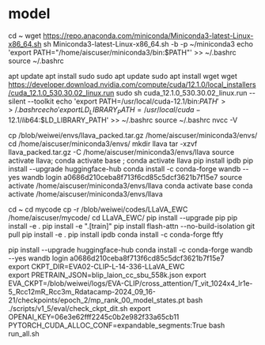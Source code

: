 # model

cd ~
wget https://repo.anaconda.com/miniconda/Miniconda3-latest-Linux-x86_64.sh
sh Miniconda3-latest-Linux-x86_64.sh -b -p ~/miniconda3
echo 'export PATH="/home/aiscuser/miniconda3/bin:$PATH"' >> ~/.bashrc            <!-- 替换本地conda环境安装路径 -->
source ~/.bashrc

apt update
apt install sudo
sudo apt update
sudo apt install wget
wget https://developer.download.nvidia.com/compute/cuda/12.1.0/local_installers/cuda_12.1.0_530.30.02_linux.run
sudo sh cuda_12.1.0_530.30.02_linux.run --silent --toolkit
echo 'export PATH=/usr/local/cuda-12.1/bin:$PATH' >> ~/.bashrc
echo 'export LD_LIBRARY_PATH=/usr/local/cuda-12.1/lib64:$$LD_LIBRARY_PATH' >> ~/.bashrc
source ~/.bashrc
nvcc -V



cp /blob/weiwei/envs/llava_packed.tar.gz /home/aiscuser/miniconda3/envs/       <!-- 替换hf下载的llava_packed.tar.gz路径，替换本地conda环境路径 -->
cd /home/aiscuser/miniconda3/envs/
mkdir llava
tar -xzvf llava_packed.tar.gz -C /home/aiscuser/miniconda3/envs/llava         <!-- 替换本地conda llava环境路径 -->
source activate llava; conda activate base ; conda activate llava
pip install ipdb
pip install --upgrade huggingface-hub
conda install -c conda-forge wandb --yes
wandb login a0686d210ceba8f713f6cd85c5dcf3621b7f15e7
source activate /home/aiscuser/miniconda3/envs/llava                          <!-- 替换本地conda llava环境路径 -->
conda activate base
conda activate /home/aiscuser/miniconda3/envs/llava                            <!-- 替换本地conda llava环境路径 -->


cd ~ 
cd mycode
cp -r /blob/weiwei/codes/LLaVA_EWC /home/aiscuser/mycode/                    <!-- 替换github下载的模型代码路径 替换放置代码 路径-->
cd LLaVA_EWC/
pip install --upgrade pip 
pip install -e .
pip install -e ".[train]"
pip install flash-attn --no-build-isolation
git pull
pip install -e .
pip install ipdb
conda install -c conda-forge ftfy

pip install --upgrade huggingface-hub
conda install -c conda-forge wandb --yes
wandb login a0686d210ceba8f713f6cd85c5dcf3621b7f15e7                      
export CKPT_DIR=EVA02-CLIP-L-14-336-LLaVA_EWC                    
export PRETRAIN_JSON=blip_laion_cc_sbu_558k.json
export EVA_CKPT=/blob/weiwei/logs/EVA-CLIP/cross_attention/T_vit_1024x4_lr1e-5_Rcc12mR_Rcc3m_Rdatacamp-2024_09_16-21/checkpoints/epoch_2/mp_rank_00_model_states.pt     <!-- 替换hf下载的视觉模型路径-->
bash ./scripts/v1_5/eval/check_ckpt_dit.sh
export OPENAI_KEY=06e3e62fff2245c0b2e982f33a65cb11 
PYTORCH_CUDA_ALLOC_CONF=expandable_segments:True bash run_all.sh
